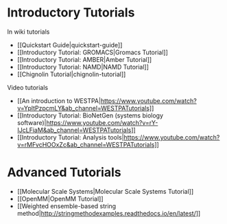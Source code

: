 # Introductory Tutorials

In wiki tutorials
* [[Quickstart Guide|quickstart-guide]]
* [[Introductory Tutorial: GROMACS|Gromacs Tutorial]]
* [[Introductory Tutorial: AMBER|Amber Tutorial]]
* [[Introductory Tutorial: NAMD|NAMD Tutorial]]
* [[Chignolin Tutorial|chignolin-tutorial]]

Video tutorials
* [[An introduction to WESTPA|https://www.youtube.com/watch?v=YpltPzpcmLY&ab_channel=WESTPATutorials]]
* [[Introductory Tutorial: BioNetGen (systems biology software)|https://www.youtube.com/watch?v=rY-IJcLFiaM&ab_channel=WESTPATutorials]]
* [[Introductory Tutorial: Analysis tools|https://www.youtube.com/watch?v=rMFvcHOOxZc&ab_channel=WESTPATutorials]]


# Advanced Tutorials
* [[Molecular Scale Systems|Molecular Scale Systems Tutorial]]
* [[OpenMM|OpenMM Tutorial]]
* [[Weighted ensemble-based string method|http://stringmethodexamples.readthedocs.io/en/latest/]]